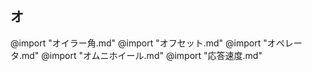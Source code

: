 ## オ

@import "オイラー角.md"
@import "オフセット.md"
@import "オペレータ.md"
@import "オムニホイール.md"
@import "応答速度.md"
